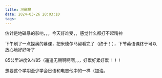```yaml
---
title: 地磁暴
date: 2024-03-26 20:03:10
tags:
---
```

估计是地磁暴的影响，，，今天好难受，，感觉什么都打不起精神

下午刷了一点探奥的慕课，把米德尔马契看完了（终于！），下节英语课终于可以放心地好好听了

85公里进度9.4/85（遥遥无期啊啊啊，，，好累好累好累！！！

想要这个学期至少学会日语和电吉他中的一样（加油。